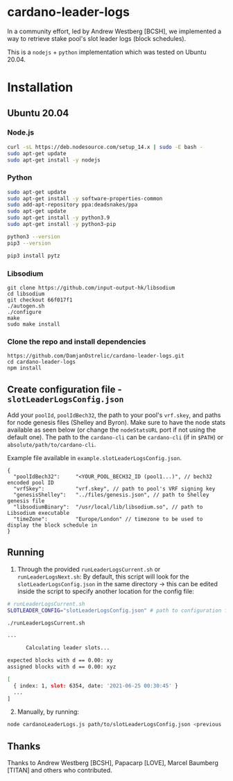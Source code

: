 # cardano-leader-logs

In a community effort, led by Andrew Westberg [BCSH], we implemented a way to retrieve stake pool's slot leader logs (block schedules).

This is a `nodejs` + `python` implementation which was tested on Ubuntu 20.04.

# Installation

## Ubuntu 20.04

### Node.js

```bash
curl -sL https://deb.nodesource.com/setup_14.x | sudo -E bash -
sudo apt-get update
sudo apt-get install -y nodejs
```

### Python

```bash
sudo apt-get update
sudo apt-get install -y software-properties-common
sudo add-apt-repository ppa:deadsnakes/ppa
sudo apt-get update
sudo apt-get install -y python3.9
sudo apt-get install -y python3-pip

python3 --version
pip3 --version

pip3 install pytz
```

### Libsodium

```
git clone https://github.com/input-output-hk/libsodium
cd libsodium
git checkout 66f017f1
./autogen.sh
./configure
make
sudo make install
```


### Clone the repo and install dependencies

```
https://github.com/DamjanOstrelic/cardano-leader-logs.git
cd cardano-leader-logs
npm install
```

## Create configuration file - `slotLeaderLogsConfig.json`

Add your `poolId`, `poolIdBech32`, the path to your pool's `vrf.skey`, and paths for node genesis files (Shelley and Byron).
Make sure to have the node stats available as seen below (or change the `nodeStatsURL` port if not using the default one).
The path to the `cardano-cli` can be `cardano-cli` (if in `$PATH`) or `absolute/path/to/cardano-cli`.

Example file available in `example.slotLeaderLogsConfig.json`.

```javscript
{
  "poolIdBech32":     "<YOUR_POOL_BECH32_ID (pool1...)", // bech32 encoded pool ID
  "vrfSkey":          "vrf.skey", // path to pool's VRF signing key
  "genesisShelley":   "../files/genesis.json", // path to Shelley genesis file
  "libsodiumBinary":  "/usr/local/lib/libsodium.so", // path to Libsodium executable
  "timeZone":         "Europe/London" // timezone to be used to display the block schedule in
}
```

## Running

1. Through the provided `runLeaderLogsCurrent.sh` or `runLeaderLogsNext.sh`:
   By default, this script will look for the `slotLeaderLogsConfig.json` in the same directory -> this can be edited inside the script to specify another location for the config file:

```bash
# runLeaderLogsCurrent.sh
SLOTLEADER_CONFIG="slotLeaderLogsConfig.json" # path to configuration file
```

```bash
./runLeaderLogsCurrent.sh

...

      Calculating leader slots...

expected blocks with d == 0.00: xy
assigned blocks with d == 0.00: xyz

[
  { index: 1, slot: 6354, date: '2021-06-25 00:30:45' }
  ...
]
```

2. Manually, by running:

```bash
node cardanoLeaderLogs.js path/to/slotLeaderLogsConfig.json <previous | current | next>
```

## Thanks

Thanks to Andrew Westberg [BCSH], Papacarp [LOVE], Marcel Baumberg [TITAN] and others who contributed.
